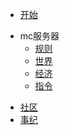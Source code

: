 <!-- _navbar.md -->
* [开始](/)
- mc服务器
	* [规则](/mc/rule)
	* [世界](/mc/world)
	* [经济](/mc/eco)
	* [指令](/mc/cmd_list)
* [社区](/community)
* [事纪](/history)
